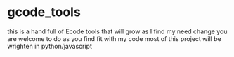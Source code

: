 gcode_tools
===========

this is a hand full of Ecode tools that will grow as I
find my need change you are welcome to do as you find fit with my code
most of this project will be wrighten in python/javascript 
